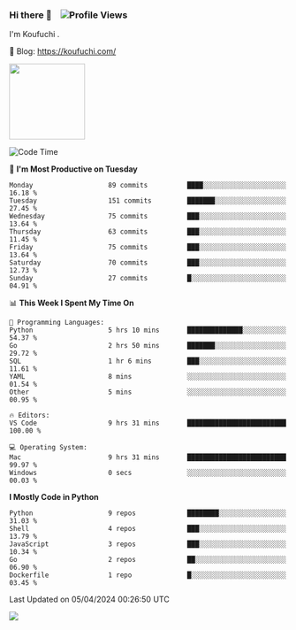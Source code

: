 ### Hi there 👋 &nbsp;&nbsp; ![Profile Views](https://komarev.com/ghpvc/?username=Koufuchi&base=200)

I'm Koufuchi . 

📔 Blog: <https://koufuchi.com/>

<img align="" height="137px" src="https://github-readme-stats-seven-nu-30.vercel.app/api?username=Koufuchi&hide=issues,contribs&show_icons=true&line_height=21&theme=radical&locale=en" />
<!-- <img align="" height="137px" src="https://github-readme-stats-seven-nu-30.vercel.app/api/top-langs/?username=Koufuchi&layout=compact&hide=blade,html,css,pug,scss&theme=radical&locale=en" /> -->

<!--START_SECTION:waka-->
![Code Time](http://img.shields.io/badge/Code%20Time-509%20hrs%2051%20mins-blue)

📅 **I'm Most Productive on Tuesday** 

```text
Monday                   89 commits          ████░░░░░░░░░░░░░░░░░░░░░   16.18 % 
Tuesday                  151 commits         ███████░░░░░░░░░░░░░░░░░░   27.45 % 
Wednesday                75 commits          ███░░░░░░░░░░░░░░░░░░░░░░   13.64 % 
Thursday                 63 commits          ███░░░░░░░░░░░░░░░░░░░░░░   11.45 % 
Friday                   75 commits          ███░░░░░░░░░░░░░░░░░░░░░░   13.64 % 
Saturday                 70 commits          ███░░░░░░░░░░░░░░░░░░░░░░   12.73 % 
Sunday                   27 commits          █░░░░░░░░░░░░░░░░░░░░░░░░   04.91 % 
```


📊 **This Week I Spent My Time On** 

```text
💬 Programming Languages: 
Python                   5 hrs 10 mins       ██████████████░░░░░░░░░░░   54.37 % 
Go                       2 hrs 50 mins       ███████░░░░░░░░░░░░░░░░░░   29.72 % 
SQL                      1 hr 6 mins         ███░░░░░░░░░░░░░░░░░░░░░░   11.61 % 
YAML                     8 mins              ░░░░░░░░░░░░░░░░░░░░░░░░░   01.54 % 
Other                    5 mins              ░░░░░░░░░░░░░░░░░░░░░░░░░   00.95 % 

🔥 Editors: 
VS Code                  9 hrs 31 mins       █████████████████████████   100.00 % 

💻 Operating System: 
Mac                      9 hrs 31 mins       █████████████████████████   99.97 % 
Windows                  0 secs              ░░░░░░░░░░░░░░░░░░░░░░░░░   00.03 % 
```

**I Mostly Code in Python** 

```text
Python                   9 repos             ████████░░░░░░░░░░░░░░░░░   31.03 % 
Shell                    4 repos             ███░░░░░░░░░░░░░░░░░░░░░░   13.79 % 
JavaScript               3 repos             ███░░░░░░░░░░░░░░░░░░░░░░   10.34 % 
Go                       2 repos             ██░░░░░░░░░░░░░░░░░░░░░░░   06.90 % 
Dockerfile               1 repo              █░░░░░░░░░░░░░░░░░░░░░░░░   03.45 % 
```




 Last Updated on 05/04/2024 00:26:50 UTC
<!--END_SECTION:waka-->

![](https://hit.yhype.me/github/profile?user_id=46078832)
